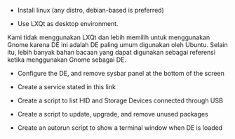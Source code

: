

- Install linux (any distro, debian-based is preferred)

- Use LXQt as desktop environment.
 
Kami tidak menggunakan LXQt dan lebih memilih untuk menggunakan Gnome karena DE ini adalah DE paling umum digunakan oleh Ubuntu. Selain itu, lebih banyak bahan bacaan yang dapat digunakan sebagai referensi ketika menggunakan Gnome sebagai DE.

- Configure the DE, and remove sysbar panel at the bottom of the screen


- Create a service stated in this link


- Create a script to list HID and Storage Devices connected through USB


- Create a script to update, upgrade, and remove unused packages


- Create an autorun script to show a terminal window when DE is loaded
